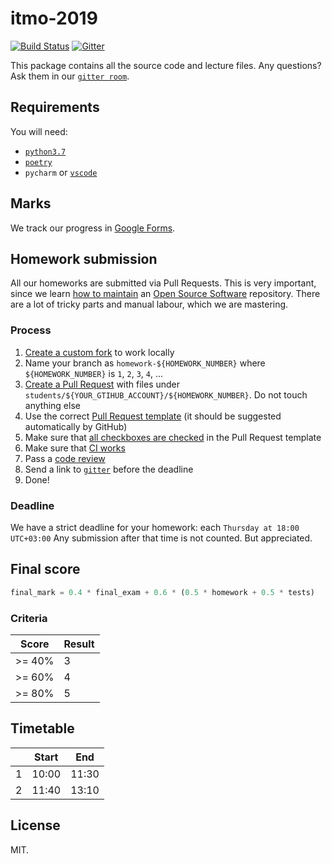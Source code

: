 # itmo-2019

[![Build Status](https://travis-ci.org/sobolevn/itmo-2019.svg?branch=master)](https://travis-ci.org/sobolevn/itmo-2019)
[![Gitter](https://badges.gitter.im/itmo-2019/community.svg)](https://gitter.im/itmo-2019/community)

This package contains all the source code and lecture files.
Any questions? Ask them in our [`gitter room`](https://gitter.im/itmo-2019/community).


## Requirements

You will need:

- [`python3.7`](https://github.com/pyenv/pyenv)
- [`poetry`](https://github.com/sdispater/poetry)
- `pycharm` or [`vscode`](https://github.com/sobolevn/dotfiles)


## Marks

We track our progress in [Google Forms]().


## Homework submission

All our homeworks are submitted via Pull Requests.
This is very important, since we learn [how to maintain](https://opensource.guide/how-to-contribute/) an [Open Source Software](https://en.wikipedia.org/wiki/Open-source_software) repository.
There are a lot of tricky parts and manual labour, which we are mastering.

### Process

1. [Create a custom fork](https://help.github.com/en/articles/fork-a-repo) to work locally
2. Name your branch as `homework-${HOMEWORK_NUMBER}` where `${HOMEWORK_NUMBER}` is `1`, `2`, `3`, `4`, ...
3. [Create a Pull Request](https://help.github.com/en/desktop/contributing-to-projects/creating-a-pull-request) with files under `students/${YOUR_GTIHUB_ACCOUNT}/${HOMEWORK_NUMBER}`. Do not touch anything else
4. Use the correct [Pull Request template](https://github.com/sobolevn/itmo-2019/blob/master/.github/pull_request_template.md) (it should be suggested automatically by GitHub)
5. Make sure that [all checkboxes are checked](https://github.com/stilliard/github-task-list-completed) in the Pull Request template
4. Make sure that [CI works](https://github.blog/2019-08-08-github-actions-now-supports-ci-cd/)
5. Pass a [code review](https://github.com/features/code-review/)
6. Send a link to [`gitter`](https://gitter.im/itmo-2019/community) before the deadline
7. Done!

### Deadline

We have a strict deadline for your homework: each `Thursday at 18:00 UTC+03:00`
Any submission after that time is not counted. But appreciated.


## Final score

```python
final_mark = 0.4 * final_exam + 0.6 * (0.5 * homework + 0.5 * tests)
```

### Criteria

| Score  | Result |
|--------|--------|
| >= 40% |    3   |
| >= 60% |    4   |
| >= 80% |    5   |


## Timetable

|   | Start |  End  |
|---|:-----:|:-----:|
| 1 | 10:00 | 11:30 |
| 2 | 11:40 | 13:10 |


## License

MIT.
